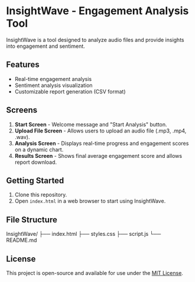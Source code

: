 # InsightWave - Engagement Analysis Tool

InsightWave is a tool designed to analyze audio files and provide insights into engagement and sentiment.

## Features

- Real-time engagement analysis
- Sentiment analysis visualization
- Customizable report generation (CSV format)

## Screens

1. **Start Screen** - Welcome message and "Start Analysis" button.
2. **Upload File Screen** - Allows users to upload an audio file (.mp3, .mp4, .wav).
3. **Analysis Screen** - Displays real-time progress and engagement scores on a dynamic chart.
4. **Results Screen** - Shows final average engagement score and allows report download.

## Getting Started

1. Clone this repository.
2. Open `index.html` in a web browser to start using InsightWave.

## File Structure
InsightWave/ ├── index.html ├── styles.css ├── script.js └── README.md

## License

This project is open-source and available for use under the [MIT License](LICENSE).


